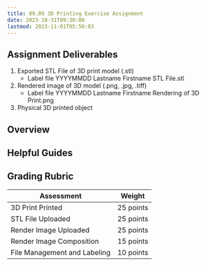```yaml
---
title: 09.09 3D Printing Exercise Assignment
date: 2023-10-31T09:30:00
lastmod: 2023-11-01T05:50:03
---
```


## Assignment Deliverables

1. Exported STL File of 3D print model (.stl)
   - Label file YYYYMMDD Lastname Firstname STL File.stl
2. Rendered image of 3D model (.png, .jpg, .tiff)
   - Label file YYYYMMDD Lastname Firstname Rendering of 3D Print.png
3. Physical 3D printed object

## Overview

## Helpful Guides

## Grading Rubric

<div class="responsive-table-markdown">

| Assessment                   | Weight    |
| ---------------------------- | --------- |
| 3D Print Printed             | 25 points |
| STL File Uploaded            | 25 points |
| Render Image Uploaded        | 25 points |
| Render Image Composition     | 15 points |
| File Management and Labeling | 10 points |

</div>
